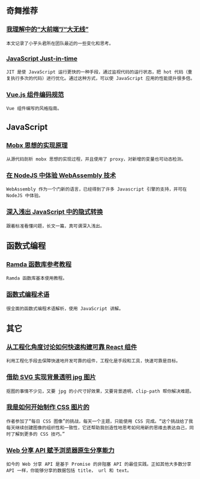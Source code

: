 
## 奇舞推荐

### [我理解中的“大前端”/“大无线”](https://zhuanlan.zhihu.com/p/25567060)

    本文记录了小芋头君所在团队最近的一些变化和思考。

### [JavaScript Just-in-time](https://zhuanlan.zhihu.com/p/25669120)

    JIT 是使 JavaScript 运行更快的一种手段，通过监视代码的运行状态，把 hot 代码（重复执行多次的代码）进行优化。通过这种方式，可以使 JavaScript 应用的性能提升很多倍。

### [Vue.js 组件编码规范](https://github.com/pablohpsilva/vuejs-component-style-guide/blob/master/README-CN.md)

    Vue 组件编写的风格指南。

## JavaScript

### [Mobx 思想的实现原理](https://github.com/ascoders/blog/issues/16)

    从源代码剖析 mobx 思想的实现过程，并且使用了 proxy，对新增的变量也可动态检测。

### [在 NodeJS 中体验 WebAssembly 技术](https://zhuanlan.zhihu.com/p/25619626?group_id=823473261282205696)

    WebAssembly 作为一个门新的语言，已经得到了许多 Javascript 引擎的支持，并可在 NodeJS 中体验。

### [深入浅出 JavaScript 中的隐式转换](https://github.com/jawil/blog/issues/5)

    跟着标准看懂问题，长文一篇，真可谓深入浅出。

## 函数式编程

### [Ramda 函数库参考教程](http://www.ruanyifeng.com/blog/2017/03/ramda.html)

    Ramda 函数库基本使用教程。

### [函数式编程术语](https://github.com/shfshanyue/fp-jargon-zh)

    很全面的函数式编程术语解析，使用 JavaScript 讲解。

## 其它

### [从工程化角度讨论如何快速构建可靠 React 组件](http://www.alloyteam.com/2017/03/from-an-engineering-point-of-view-discusses-how-to-construct-reliable-components-react/)

    利用工程化手段去保障快速地开发可靠的组件，工程化是手段和工具，快速可靠是目标。

### [借助 SVG 实现背景透明 jpg 图片](http://www.zhangxinxu.com/wordpress/2017/03/transparent-jpg-svg/)

    抠图的事情不少见，又要 jpg 的小尺寸好效果，又要背景透明，clip-path 帮你解决难题。

### [我是如何开始制作 CSS 图片的](https://segmentfault.com/a/1190000008627248)

    作者参加了“每日 CSS 图像”的挑战，每天一个主题，只能使用 CSS 完成。“这个挑战给了我每天继续创建图像的组织性和一致性，它还帮助我创造性地思考如何用新的思维去表达自己，同时了解到更多的 CSS 技巧。”

### [Web 分享 API 赋予浏览器原生分享能力](https://github.com/xitu/gold-miner/blob/master/TODO/why-do-we-need-a-new-api.md)

    如今的 Web 分享 API 是基于 Promise 的非阻塞 API 的最佳实践。正如其他大多数分享 API 一样，你能够分享的数据包括 title， url 和 text。

